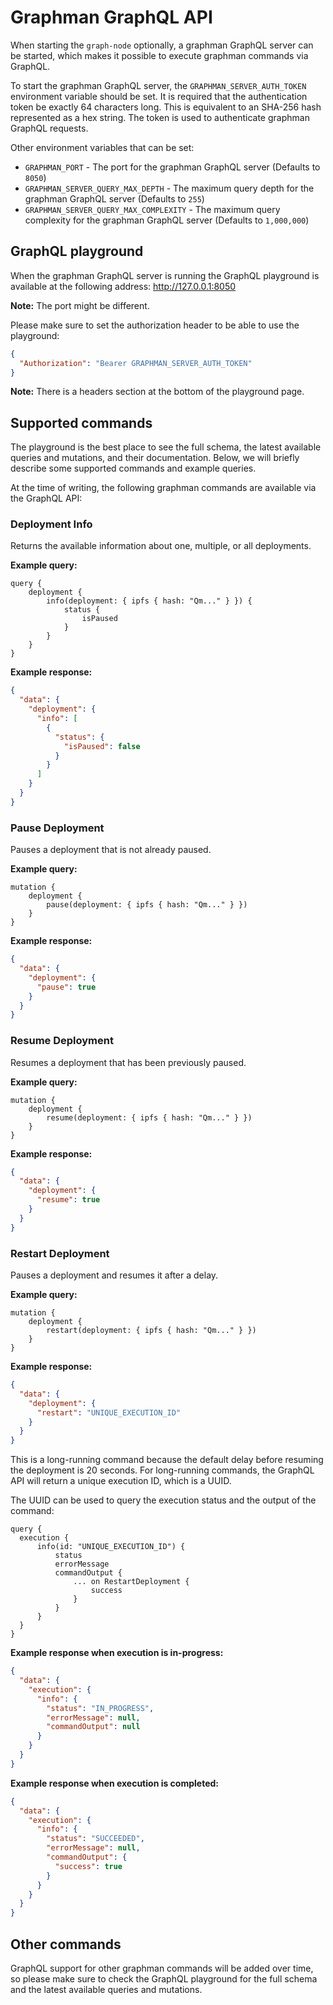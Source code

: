# Graphman GraphQL API

When starting the `graph-node` optionally, a graphman GraphQL server can be started, which makes it possible to execute
graphman commands via GraphQL.

To start the graphman GraphQL server, the `GRAPHMAN_SERVER_AUTH_TOKEN` environment variable should be set. It is
required that the authentication token be exactly 64 characters long. This is equivalent to an SHA-256 hash represented
as a hex string. The token is used to authenticate graphman GraphQL requests.

Other environment variables that can be set:

- `GRAPHMAN_PORT` - The port for the graphman GraphQL server (Defaults to `8050`)
- `GRAPHMAN_SERVER_QUERY_MAX_DEPTH` - The maximum query depth for the graphman GraphQL server (Defaults to `255`)
- `GRAPHMAN_SERVER_QUERY_MAX_COMPLEXITY` - The maximum query complexity for the graphman GraphQL server (Defaults
  to `1,000,000`)

## GraphQL playground

When the graphman GraphQL server is running the GraphQL playground is available at the following
address: http://127.0.0.1:8050

**Note:** The port might be different.

Please make sure to set the authorization header to be able to use the playground:

```json
{
  "Authorization": "Bearer GRAPHMAN_SERVER_AUTH_TOKEN"
}
```

**Note:** There is a headers section at the bottom of the playground page.

## Supported commands

The playground is the best place to see the full schema, the latest available queries and mutations, and their
documentation. Below, we will briefly describe some supported commands and example queries.

At the time of writing, the following graphman commands are available via the GraphQL API:

### Deployment Info

Returns the available information about one, multiple, or all deployments.

**Example query:**

```text
query {
    deployment {
        info(deployment: { ipfs { hash: "Qm..." } }) {
            status {
                isPaused
            }
        }
    }
}
```

**Example response:**

```json
{
  "data": {
    "deployment": {
      "info": [
        {
          "status": {
            "isPaused": false
          }
        }
      ]
    }
  }
}
```

### Pause Deployment

Pauses a deployment that is not already paused.

**Example query:**

```text
mutation {
    deployment {
        pause(deployment: { ipfs { hash: "Qm..." } })
    }
}
```

**Example response:**

```json
{
  "data": {
    "deployment": {
      "pause": true
    }
  }
}
```

### Resume Deployment

Resumes a deployment that has been previously paused.

**Example query:**

```text
mutation {
    deployment {
        resume(deployment: { ipfs { hash: "Qm..." } })
    }
}
```

**Example response:**

```json
{
  "data": {
    "deployment": {
      "resume": true
    }
  }
}
```

### Restart Deployment

Pauses a deployment and resumes it after a delay.

**Example query:**

```text
mutation {
    deployment {
        restart(deployment: { ipfs { hash: "Qm..." } })
    }
}
```

**Example response:**

```json
{
  "data": {
    "deployment": {
      "restart": "UNIQUE_EXECUTION_ID"
    }
  }
}
```

This is a long-running command because the default delay before resuming the deployment is 20 seconds. For long-running
commands, the GraphQL API will return a unique execution ID, which is a UUID.

The UUID can be used to query the execution status and the output of the command:

```text
query {
  execution {
      info(id: "UNIQUE_EXECUTION_ID") {
          status
          errorMessage
          commandOutput {
              ... on RestartDeployment {
                  success
              }
          }
      }
  }
}
```

**Example response when execution is in-progress:**

```json
{
  "data": {
    "execution": {
      "info": {
        "status": "IN_PROGRESS",
        "errorMessage": null,
        "commandOutput": null
      }
    }
  }
}
```

**Example response when execution is completed:**

```json
{
  "data": {
    "execution": {
      "info": {
        "status": "SUCCEEDED",
        "errorMessage": null,
        "commandOutput": {
          "success": true
        }
      }
    }
  }
}
```

## Other commands

GraphQL support for other graphman commands will be added over time, so please make sure to check the GraphQL playground
for the full schema and the latest available queries and mutations.
